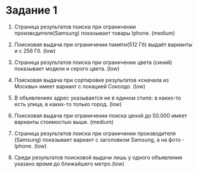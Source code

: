 # **Задание 1**
1. Страница результатов поиска при ограничении производителя(Samsung) показывает товары Iphone.
(medium)

2. Поисковая выдача при ограничении памяти(512 Гб) выдаёт варианты и с 256 Гб. (low)

3. Страница результатов поиска при ограничении цвета (синий) показывает модели и серого цвета. (low)

4. Поисковая выдача при сортировке результатов «сначала из Москвы» имеет вариант с локацией Соколдо. (low)

5. В объявлениях адрес указывается не в едином стиле: в каких-то есть улица, в каких-то только город. (low)

6. Поисковая выдача при ограничении поиска ценой до 50.000 имеет варианты стоимостью выше. (medium)

7. Страница результатов поиска при ограничении производителя (Samsung) показывает вариант с
заголовком Samsung, а на фото - Iphone. (low)

8. Среди результатов поисковой выдачи лишь у одного объявления указано время до ближайшего метро.(low)
